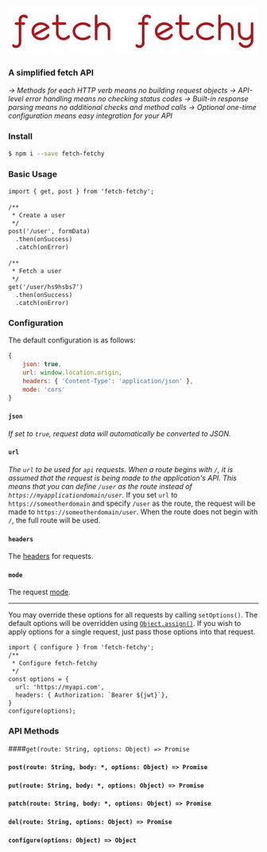 ![logo](https://github.com/adrice727/fetch-fetchy/raw/develop/logo.png)
### A simplified fetch API

*→ Methods for each HTTP verb means no building request objects*
*→ API-level error handling means no checking status codes*
*→ Built-in response parsing means no additional checks and method calls*
 *→ Optional one-time configuration means easy integration for your API*

### Install
```bash
$ npm i --save fetch-fetchy
```
### Basic Usage
```
import { get, post } from 'fetch-fetchy';

/**
 * Create a user
 */
post('/user', formData)
  .then(onSuccess)
  .catch(onError)

/**
 * Fetch a user
 */
get('/user/hs9hsbs7')
  .then(onSuccess)
  .catch(onError)
```


### Configuration
The default configuration is as follows:
```javascript
{
	json: true,
	url: window.location.origin,
	headers: { 'Content-Type': 'application/json' },
	mode: 'cors'
}
```

#### **`json`**

*If set to `true`, request data will automatically be converted to JSON.*

#### **`url`**

*The `url` to be used for `api` requests.  When a route begins with `/`, it is assumed that the request is being made to the application's API.  This means that you can define `/user` as the route instead of `https://myapplicationdomain/user`.*  If you set `url` to `https://someotherdomain` and specify `/user` as the route, the request will be made to `https://someotherdomain/user`.  When the route does not begin with `/`, the full route will be used.

#### **`headers`**

The [headers](https://developer.mozilla.org/en-US/docs/Web/API/Request/headers) for requests.

#### **`mode`**

 The request [mode](https://developer.mozilla.org/en-US/docs/Web/API/Request/mode).

----------

You may override these options for all requests by calling `setOptions()`.  The default options will be overridden using [`Object.assign()`](https://developer.mozilla.org/en-US/docs/Web/JavaScript/Reference/Global_Objects/Object/assign).  If you wish to apply options for a single request, just pass those options into that request.
```
import { configure } from 'fetch-fetchy';
/**
 * Configure fetch-fetchy
 */
const options = {
  url: 'https://myapi.com',
  headers: { Authorization: `Bearer ${jwt}`},
}
configure(options);
```

### API Methods
####`get(route: String, options: Object) => Promise`

#### `post(route: String, body: *, options: Object) => Promise`

#### `put(route: String, body: *, options: Object) => Promise`

#### `patch(route: String, body: *, options: Object) => Promise`

#### `del(route: String, options: Object) => Promise`

#### `configure(options: Object) => Object`






